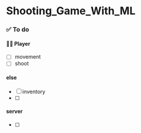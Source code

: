 # Shooting_Game_With_ML


### ✅ To do


#### 🧛🏻 Player
- [ ] movement
- [ ] shoot

#### else
- [ ] inventory
- [ ] 

#### server
- [ ]
